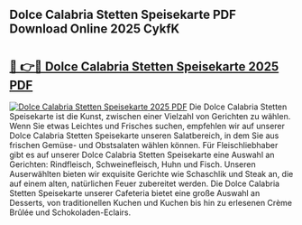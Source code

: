 ## Dolce Calabria Stetten Speisekarte PDF Download Online 2025 CykfK

# <h2><a href="http://gccy69m.nevu.top/?p=Dolce+Calabria+Stetten+Speisekarte">🔗 👉🔴 Dolce Calabria Stetten Speisekarte 2025 PDF</a></h2>

[![Dolce Calabria Stetten Speisekarte 2025 PDF](https://i.imgur.com/dBaPXMq.png)](http://gccy69m.nevu.top/?p=Dolce+Calabria+Stetten+Speisekarte)
Die Dolce Calabria Stetten Speisekarte ist die Kunst, zwischen einer Vielzahl von Gerichten zu wählen. Wenn Sie etwas Leichtes und Frisches suchen, empfehlen wir auf unserer Dolce Calabria Stetten Speisekarte unseren Salatbereich, in dem Sie aus frischen Gemüse- und Obstsalaten wählen können. Für Fleischliebhaber gibt es auf unserer Dolce Calabria Stetten Speisekarte eine Auswahl an Gerichten: Rindfleisch, Schweinefleisch, Huhn und Fisch. Unseren Auserwählten bieten wir exquisite Gerichte wie Schaschlik und Steak an, die auf einem alten, natürlichen Feuer zubereitet werden. Die Dolce Calabria Stetten Speisekarte unserer Cafeteria bietet eine große Auswahl an Desserts, von traditionellen Kuchen und Kuchen bis hin zu erlesenen Crème Brûlée und Schokoladen-Eclairs.
